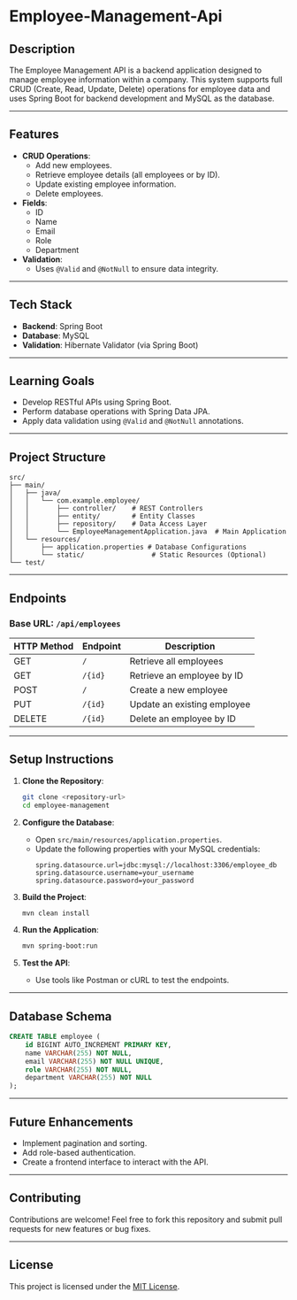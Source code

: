 # Employee-Management-Api

## Description
The Employee Management API is a backend application designed to manage employee information within a company. This system supports full CRUD (Create, Read, Update, Delete) operations for employee data and uses Spring Boot for backend development and MySQL as the database.

---

## Features
- **CRUD Operations**:
  - Add new employees.
  - Retrieve employee details (all employees or by ID).
  - Update existing employee information.
  - Delete employees.
- **Fields**:
  - ID
  - Name
  - Email
  - Role
  - Department
- **Validation**:
  - Uses `@Valid` and `@NotNull` to ensure data integrity.

---

## Tech Stack
- **Backend**: Spring Boot
- **Database**: MySQL
- **Validation**: Hibernate Validator (via Spring Boot)

---

## Learning Goals
- Develop RESTful APIs using Spring Boot.
- Perform database operations with Spring Data JPA.
- Apply data validation using `@Valid` and `@NotNull` annotations.

---

## Project Structure
```
src/
├── main/
│   ├── java/
│   │   └── com.example.employee/
│   │       ├── controller/    # REST Controllers
│   │       ├── entity/        # Entity Classes
│   │       ├── repository/    # Data Access Layer
│   │       └── EmployeeManagementApplication.java  # Main Application
│   └── resources/
│       ├── application.properties # Database Configurations
│       └── static/                 # Static Resources (Optional)
└── test/
```

---

## Endpoints
### Base URL: `/api/employees`

| HTTP Method | Endpoint           | Description                    |
|-------------|--------------------|--------------------------------|
| GET         | `/`                | Retrieve all employees         |
| GET         | `/{id}`            | Retrieve an employee by ID     |
| POST        | `/`                | Create a new employee          |
| PUT         | `/{id}`            | Update an existing employee    |
| DELETE      | `/{id}`            | Delete an employee by ID       |

---

## Setup Instructions

1. **Clone the Repository**:
   ```bash
   git clone <repository-url>
   cd employee-management
   ```

2. **Configure the Database**:
   - Open `src/main/resources/application.properties`.
   - Update the following properties with your MySQL credentials:
     ```properties
     spring.datasource.url=jdbc:mysql://localhost:3306/employee_db
     spring.datasource.username=your_username
     spring.datasource.password=your_password
     ```

3. **Build the Project**:
   ```bash
   mvn clean install
   ```

4. **Run the Application**:
   ```bash
   mvn spring-boot:run
   ```

5. **Test the API**:
   - Use tools like Postman or cURL to test the endpoints.

---

## Database Schema
```sql
CREATE TABLE employee (
    id BIGINT AUTO_INCREMENT PRIMARY KEY,
    name VARCHAR(255) NOT NULL,
    email VARCHAR(255) NOT NULL UNIQUE,
    role VARCHAR(255) NOT NULL,
    department VARCHAR(255) NOT NULL
);
```

---

## Future Enhancements
- Implement pagination and sorting.
- Add role-based authentication.
- Create a frontend interface to interact with the API.

---

## Contributing
Contributions are welcome! Feel free to fork this repository and submit pull requests for new features or bug fixes.

---

## License
This project is licensed under the [MIT License](LICENSE).

